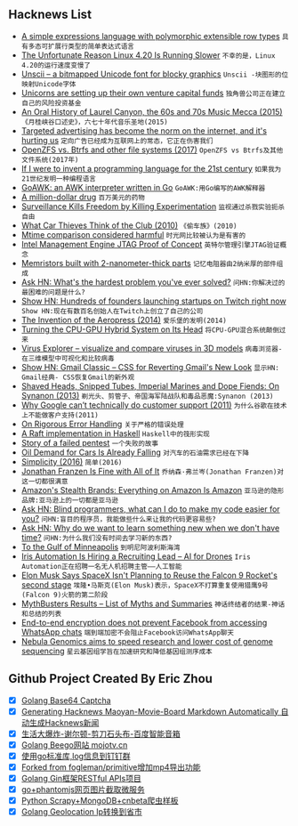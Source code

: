 ## Hacknews List


- [A simple expressions language with polymorphic extensible row types](https://github.com/willtim/Expresso)  `具有多态可扩展行类型的简单表达式语言`
- [The Unfortunate Reason Linux 4.20 Is Running Slower](https://www.phoronix.com/scan.php?page=article&amp;item=linux-420-bisect&amp;num=1)  `不幸的是，Linux 4.20的运行速度变慢了`
- [Unscii – a bitmapped Unicode font for blocky graphics](http://pelulamu.net/unscii/)  `Unscii -块图形的位映射Unicode字体`
- [Unicorns are setting up their own venture capital funds](https://www.bloomberg.com/opinion/articles/2018-11-15/unicorns-starting-their-own-vcs-welcome-to-peak-tech)  `独角兽公司正在建立自己的风险投资基金`
- [An Oral History of Laurel Canyon, the 60s and 70s Music Mecca (2015)](https://www.vanityfair.com/culture/2015/02/laurel-canyon-music-scene)  `《月桂峡谷口述史》，六七十年代音乐圣地(2015)`
- [Targeted advertising has become the norm on the internet, and it&#39;s hurting us](https://motherboard.vice.com/en_us/article/xwjden/targeted-advertising-is-ruining-the-internet-and-breaking-the-world)  `定向广告已经成为互联网上的常态，它正在伤害我们`
- [OpenZFS vs. Btrfs and other file systems (2017)](https://www.ixsystems.com/blog/open-zfs-vs-btrfs/)  `OpenZFS vs Btrfs及其他文件系统(2017年)`
- [If I were to invent a programming language for the 21st century](https://wordsandbuttons.online/if_i_were_to_invent_a_programming_language_for_the_21st_century.html)  `如果我为21世纪发明一种编程语言`
- [GoAWK: an AWK interpreter written in Go](https://benhoyt.com/writings/goawk/)  `GoAWK:用Go编写的AWK解释器`
- [A million-dollar drug](https://newsinteractives.cbc.ca/longform/glybera)  `百万美元的药物`
- [Surveillance Kills Freedom by Killing Experimentation](https://www.wired.com/story/mcsweeneys-excerpt-the-right-to-experiment/)  `监视通过杀戮实验扼杀自由`
- [What Car Thieves Think of the Club (2010)](http://freakonomics.com/2010/06/08/what-car-thieves-think-of-the-club/)  `《偷车族》(2010)`
- [Mtime comparison considered harmful](https://apenwarr.ca/log/20181113)  `时光网比较被认为是有害的`
- [Intel Management Engine JTAG Proof of Concept](https://github.com/ptresearch/IntelTXE-PoC)  `英特尔管理引擎JTAG验证概念`
- [Memristors built with 2-nanometer-thick parts](https://arstechnica.com/science/2018/11/memristors-built-with-2-nanometer-thick-parts/)  `记忆电阻器由2纳米厚的部件组成`
- [Ask HN: What&#39;s the hardest problem you&#39;ve ever solved?](item?id=18477387)  `问HN:你解决过的最困难的问题是什么?`
- [Show HN: Hundreds of founders launching startups on Twitch right now](https://24hrstartup.com/)  `Show HN:现在有数百名创始人在Twitch上创立了自己的公司`
- [The Invention of the Aeropress (2014)](https://priceonomics.com/the-invention-of-the-aeropress/)  `爱乐堡的发明(2014)`
- [Turning the CPU-GPU Hybrid System on Its Head](https://www.nextplatform.com/2018/11/16/turning-the-cpu-gpu-hybrid-system-on-its-head/)  `将CPU-GPU混合系统颠倒过来`
- [Virus Explorer – visualize and compare viruses in 3D models](https://www.hhmi.org/biointeractive/virus-explorer)  `病毒浏览器-在三维模型中可视化和比较病毒`
- [Show HN: Gmail Classic – CSS for Reverting Gmail&#39;s New Look](https://github.com/shellscape/gmail-classic)  `显示HN: Gmail经典- CSS恢复Gmail的新外观`
- [Shaved Heads, Snipped Tubes, Imperial Marines and Dope Fiends: On Synanon (2013)](http://www.cabinetmagazine.org/issues/48/pendle.php)  `剃光头、剪管子、帝国海军陆战队和毒品恶魔:Synanon (2013)`
- [Why Google can’t technically do customer support (2011)](https://www.seroundtable.com/google-support-staff-limits-13916.html)  `为什么谷歌在技术上不能做客户支持(2011)`
- [On Rigorous Error Handling](http://250bpm.com/blog:140)  `关于严格的错误处理`
- [A Raft implementation in Haskell](https://github.com/adjoint-io/raft)  `Haskell中的筏形实现`
- [Story of a failed pentest](https://threader.app/thread/1063423110513418240)  `一个失败的故事`
- [Oil Demand for Cars Is Already Falling](https://www.bloomberg.com/opinion/articles/2018-11-16/oil-demand-for-cars-and-transportation-is-already-falling)  `对汽车的石油需求已经在下降`
- [Simplicity (2016)](https://plato.stanford.edu/entries/simplicity/)  `简单(2016)`
- [Jonathan Franzen Is Fine with All of It](https://www.nytimes.com/2018/06/26/magazine/jonathan-franzen-is-fine-with-all-of-it.html)  `乔纳森·弗兰岑(Jonathan Franzen)对这一切都很满意`
- [Amazon&#39;s Stealth Brands: Everything on Amazon Is Amazon](https://www.nytimes.com/2018/11/15/style/this-is-also-amazon.html)  `亚马逊的隐形品牌:亚马逊上的一切都是亚马逊`
- [Ask HN: Blind programmers, what can I do to make my code easier for you?](item?id=18478776)  `问HN:盲目的程序员，我能做些什么来让我的代码更容易些?`
- [Ask HN: Why do we want to learn something new when we don&#39;t have time?](item?id=18476626)  `问HN:为什么我们没有时间去学习新的东西?`
- [To the Gulf of Minneapolis](https://streets.mn/2018/11/16/to-the-gulf-of-minneapolis/)  `到明尼阿波利斯海湾`
- [Iris Automation Is Hiring a Recruiting Lead – AI for Drones](http://www.irisonboard.com/careers/)  `Iris Automation正在招聘一名无人机招聘主管——人工智能`
- [Elon Musk Says SpaceX Isn&#39;t Planning to Reuse the Falcon 9 Rocket&#39;s second stage](https://www.bloomberg.com/news/articles/2018-11-17/musk-spacex-not-planning-to-reuse-falcon-9-aims-to-speed-bfr)  `埃隆•马斯克(Elon Musk)表示，SpaceX不打算重复使用猎鹰9号(Falcon 9)火箭的第二阶段`
- [MythBusters Results – List of Myths and Summaries](https://mythresults.com/)  `神话终结者的结果-神话和总结的列表`
- [End-to-end encryption does not prevent Facebook from accessing WhatsApp chats](https://medium.com/@gzanon/no-end-to-end-encryption-does-not-prevent-facebook-from-accessing-whatsapp-chats-d7c6508731b2)  `端到端加密不会阻止Facebook访问WhatsApp聊天`
- [Nebula Genomics aims to speed research and lower cost of genome sequencing](https://www.npr.org/sections/health-shots/2018/11/15/667946213/startup-offers-to-sequence-your-genome-free-of-charge-then-let-you-profit-from-i)  `星云基因组学旨在加速研究和降低基因组测序成本`

## Github Project Created By Eric Zhou

- [x] [Golang Base64 Captcha](https://github.com/mojocn/base64Captcha)
- [x] [Generating Hacknews Maoyan-Movie-Board Markdown Automatically 自动生成Hacknews新闻](https://github.com/dejavuzhou/md-genie)
- [x] [生活大爆炸-谢尔顿-剪刀石头布-百度智能音箱](https://github.com/mojocn/dueros-bang-game)
- [x] [Golang Beego网站 mojotv.cn](https://github.com/mojocn/www.mojotv.cn)
- [x] [使用go标准库,log信息到钉钉群](https://github.com/mojocn/dooger)
- [x] [Forked from fogleman/primitive增加mp4导出功能](https://github.com/mojocn/primitive)
- [x] [Golang Gin框架RESTful APIs项目](https://github.com/JJJJJJJerk/ezier-golang-web-api-framework)
- [x] [go+phantomjs网页图片截取微服务](https://github.com/mojocn/screen_shot)
- [x] [Python Scrapy+MongoDB+cnbeta爬虫样板](https://github.com/mojocn/scrapy_mongodb_boilerplate_cnbeta)
- [x] [Golang Geolocation Ip转换到省市](https://github.com/mojocn/ip2location)
